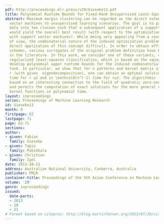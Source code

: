 ```yaml
---
pdf: http://proceedings.mlr.press/v29/Gieseke13.pdf
title: Polynomial Runtime Bounds for Fixed-Rank Unsupervised Least-Squares Classification
abstract: Maximum margin clustering can be regarded as the direct extension of support
  vector machines to unsupervised learning scenarios. The goal is to partition unlabeled
  data into two classes such that a subsequent application of a support vector machine
  would yield the overall best result (with respect to the optimization problem associated
  with support vector machines). While being very appealing from a conceptual point
  of view, the combinatorial nature of the induced optimization problem renders a
  direct application of this concept difficult. In order to obtain efficient optimization
  schemes, various surrogates of the original problem definition have been proposed
  in the literature. In this work, we consider one of these variants, called unsupervised
  regularized least-squares classification, which is based on the square loss, and
  develop polynomial upper runtime bounds for the induced combinatorial optimization
  task. In particular, we show that for n patterns and kernel matrix of fixed rank
  r (with given  eigendecomposition), one can obtain an optimal solution in \mathcalO(n^r)
  time for r ≤2 and in \mathcalO(n^r-1) time for r≥3. The algorithmic framework is
  based on an interesting connection to the field of quadratic zero-one programming
  and permits the computation of exact solutions for the more general case of non-linear
  kernel functions in polynomial time.
layout: inproceedings
series: Proceedings of Machine Learning Research
id: Gieseke13
month: 0
firstpage: 62
lastpage: 71
page: 62-71
sections: 
author:
- given: Fabian
  family: Gieseke
- given: Tapio
  family: Pahikkala
- given: Christian
  family: Igel
date: 2013-10-21
address: Australian National University, Canberra, Australia
publisher: PMLR
container-title: Proceedings of the 5th Asian Conference on Machine Learning
volume: '29'
genre: inproceedings
issued:
  date-parts:
  - 2013
  - 10
  - 21
# Format based on citeproc: http://blog.martinfenner.org/2013/07/30/citeproc-yaml-for-bibliographies/
---
```

